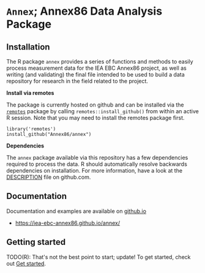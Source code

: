 
<!-- README.md is generated from README.Rmd. Please edit that file -->

# `Annex`; Annex86 Data Analysis Package

<!--<img src="man/figures/logo.png" align="right" height="200" style="float:right; height:200px;">-->

## Installation

The R package `annex` provides a series of functions and methods to easily
process measurement data for the IEA EBC Annex86 project, as well as writing
(and validating) the final file intended to be used to build a data repository
for research in the field related to the project.

**Install via remotes**

The package is currently hosted on github and can be installed via
the [`remotes`](https://cran.r-project.org/package=remotes) package by
calling `remotes::install_github()` from within an active R session. Note
that you may need to install the remotes package first.

```
library('remotes')
install_github("Annex86/annex")
```

**Dependencies**

The `annex` package available via this repository has a few dependencies
required to process the data. R should automatically resolve backwards
dependencies on installation. For more information, have a look at the
[DESCRIPTION](https://github.com/IEA-EBC-Annex86/annex/blob/main/DESCRIPTION)
file on github.com.

## Documentation

Documentation and examples are available on [github.io](https://iea-ebc-annex86.github.io/annex/)

* <https://iea-ebc-annex86.github.io/annex/>

## Getting started

TODO(R): That's not the best point to start; update!
To get started, check out [Get started](articles/Annex.html).
